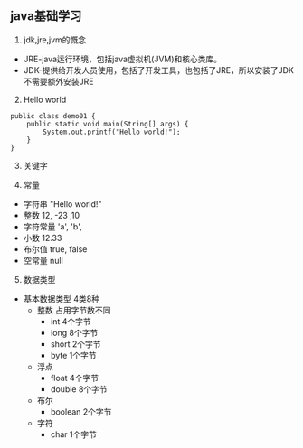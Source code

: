 ## java基础学习
1. jdk,jre,jvm的慨念
  * JRE-java运行环境，包括java虚拟机(JVM)和核心类库。
  * JDK-提供给开发人员使用，包括了开发工具，也包括了JRE，所以安装了JDK不需要额外安装JRE

2. Hello world
```
public class demo01 {
    public static void main(String[] args) {
        System.out.printf("Hello world!");
    }
}
```

3. 关键字 

4. 常量
  - 字符串 "Hello world!"
  - 整数 12, -23 ,10
  - 字符常量 'a', 'b',
  - 小数 12.33
  - 布尔值 true, false
  - 空常量 null

5. 数据类型
  - 基本数据类型 4类8种
    - 整数       占用字节数不同
      - int       4个字节
      - long      8个字节
      - short     2个字节
      - byte      1个字节
    - 浮点
      - float     4个字节
      - double    8个字节
    - 布尔
      - boolean   2个字节
    - 字符
      - char      1个字节